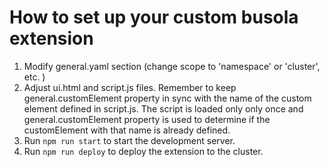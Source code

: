 # How to set up your custom busola extension

1. Modify general.yaml section (change scope to 'namespace' or 'cluster', etc. )
2. Adjust ui.html and script.js files. Remember to keep general.customElement property in sync with the name of the custom element defined in script.js. The script is loaded only only once and general.customElement property is used to determine if the customElement with that name is already defined.
3. Run `npm run start` to start the development server.
4. Run `npm run deploy` to deploy the extension to the cluster.
